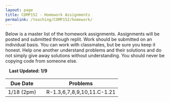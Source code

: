 ```yaml
---
layout: page
title: COMP152 - Homework Assignments
permalink: /teaching/COMP152/homework/
---
```


Below is a master list of the homework assignments. Assignments will be posted
and submitted through replit. Work should be submitted on an individual basis.
You can work with classmates, but be sure you keep it honest. Help one another
understand problems and their solutions and do not simply give away solutions
without understanding. You should never be copying code from someone else.

&nbsp;&nbsp;&nbsp;**Last Updated: 1/9**

| Due Date | | Problems |
|:----: | :----: | :----: |
|1/18 (2pm)  | | R-1.3,6,7,8,9,10,11.C-1.21 |
